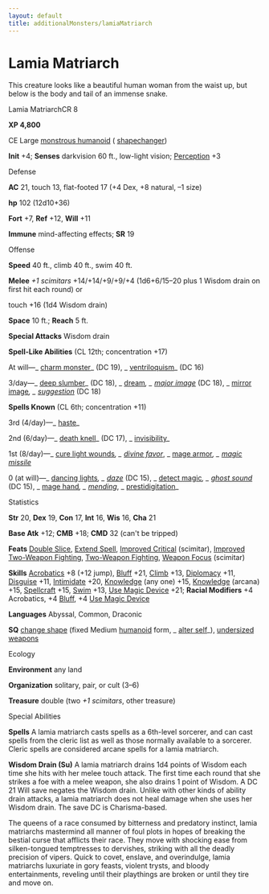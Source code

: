 ```yaml
---
layout: default
title: additionalMonsters/lamiaMatriarch
---
```

# Lamia Matriarch

This creature looks like a beautiful human woman from the waist up, but below is the body and tail of an immense snake.

Lamia MatriarchCR 8

**XP 4,800**

CE Large [monstrous humanoid](monsters/creatureTypes#_monstrous-humanoid) ( [shapechanger](monsters/creatureTypes#_shapechanger-subtype))

**Init** +4; **Senses** darkvision 60 ft., low-light vision; [Perception](additionalMonsters/../skills/perception#_perception) +3

Defense

**AC** 21, touch 13, flat-footed 17 (+4 Dex, +8 natural, –1 size)

**hp** 102 (12d10+36)

**Fort** +7, **Ref** +12, **Will** +11

**Immune** mind-affecting effects; **SR** 19

Offense

**Speed** 40 ft., climb 40 ft., swim 40 ft.

**Melee** _+1 scimitars_ +14/+14/+9/+9/+4 (1d6+6/15–20 plus 1 Wisdom drain on first hit each round) or

touch +16 (1d4 Wisdom drain)

**Space** 10 ft.; **Reach** 5 ft.

**Special Attacks** Wisdom drain

**Spell-Like Abilities** (CL 12th; concentration +17)

At will—_ [charm monster](additionalMonsters/../spells/charmMonster#_charm-monster)_ (DC 19), _ [ventriloquism](additionalMonsters/../spells/ventriloquism#_ventriloquism)_ (DC 16)

3/day—_ [deep slumber](additionalMonsters/../spells/deepSlumber#_deep-slumber)_ (DC 18), _ [dream](additionalMonsters/../spells/dream#_dream)_, _ [major image](additionalMonsters/../spells/majorImage#_major-image)_ (DC 18), _ [mirror image](additionalMonsters/../spells/mirrorImage#_mirror-image)_, _ [suggestion](additionalMonsters/../spells/suggestion#_suggestion)_ (DC 18)

**Spells Known** (CL 6th; concentration +11)

3rd (4/day)—_ [haste](additionalMonsters/../spells/haste#_haste)_

2nd (6/day)—_ [death knell](additionalMonsters/../spells/deathKnell#_death-knell)_ (DC 17), _ [invisibility](additionalMonsters/../spells/invisibility#_invisibility)_

1st (8/day)—_ [cure light wounds](additionalMonsters/../spells/cureLightWounds#_cure-light-wounds)_, _ [divine favor](additionalMonsters/../spells/divineFavor#_divine-favor)_, _ [mage armor](additionalMonsters/../spells/mageArmor#_mage-armor)_, _ [magic missile](additionalMonsters/../spells/magicMissile#_magic-missile)_

0 (at will)—_ [dancing lights](additionalMonsters/../spells/dancingLights#_dancing-lights)_, _ [daze](additionalMonsters/../spells/daze#_daze)_ (DC 15), _ [detect magic](additionalMonsters/../spells/detectMagic#_detect-magic)_, _ [ghost sound](additionalMonsters/../spells/ghostSound#_ghost-sound)_ (DC 15), _ [mage hand](additionalMonsters/../spells/mageHand#_mage-hand)_, _ [mending](additionalMonsters/../spells/mending#_mending)_, _ [prestidigitation](additionalMonsters/../spells/prestidigitation#_prestidigitation)_

Statistics

**Str** 20, **Dex** 19, **Con** 17, **Int** 16, **Wis** 16, **Cha** 21

**Base Atk** +12; **CMB** +18; **CMD** 32 (can't be tripped)

**Feats** [Double Slice](additionalMonsters/../feats#_double-slice), [Extend Spell](additionalMonsters/../feats#_extend-spell), [Improved Critical](additionalMonsters/../feats#_improved-critical) (scimitar), [Improved Two-Weapon Fighting](additionalMonsters/../feats#_improved-two-weapon-fighting), [Two-Weapon Fighting](additionalMonsters/../feats#_two-weapon-fighting), [Weapon Focus](additionalMonsters/../feats#_weapon-focus) (scimitar)

**Skills** [Acrobatics](additionalMonsters/../skills/acrobatics#_acrobatics) +8 (+12 jump), [Bluff](additionalMonsters/../skills/bluff#_bluff) +21, [Climb](additionalMonsters/../skills/climb#_climb) +13, [Diplomacy](additionalMonsters/../skills/diplomacy#_diplomacy) +11, [Disguise](additionalMonsters/../skills/disguise#_disguise) +11, [Intimidate](additionalMonsters/../skills/intimidate#_intimidate) +20, [Knowledge](additionalMonsters/../skills/knowledge#_knowledge) (any one) +15, [Knowledge](additionalMonsters/../skills/knowledge#_knowledge) (arcana) +15, [Spellcraft](additionalMonsters/../skills/spellcraft#_spellcraft) +15, [Swim](additionalMonsters/../skills/swim#_swim) +13, [Use Magic Device](additionalMonsters/../skills/useMagicDevice#_use-magic-device) +21; **Racial Modifiers** +4 Acrobatics, +4 [Bluff](additionalMonsters/../skills/bluff#_bluff), +4 [Use Magic Device](additionalMonsters/../skills/useMagicDevice#_use-magic-device)

**Languages** Abyssal, Common, Draconic

**SQ** [change shape](monsters/universalMonsterRules#_change-shape) (fixed Medium [humanoid](monsters/creatureTypes#_humanoid) form, _ [alter self](additionalMonsters/../spells/alterSelf#_alter-self)_), [undersized weapons](monsters/universalMonsterRules#_undersized-weapons)

Ecology

**Environment** any land

**Organization** solitary, pair, or cult (3–6)

**Treasure** double (two _+1 scimitars_, other treasure)

Special Abilities

**Spells** A lamia matriarch casts spells as a 6th-level sorcerer, and can cast spells from the cleric list as well as those normally available to a sorcerer. Cleric spells are considered arcane spells for a lamia matriarch.

**Wisdom Drain (Su)** A lamia matriarch drains 1d4 points of Wisdom each time she hits with her melee touch attack. The first time each round that she strikes a foe with a melee weapon, she also drains 1 point of Wisdom. A DC 21 Will save negates the Wisdom drain. Unlike with other kinds of ability drain attacks, a lamia matriarch does not heal damage when she uses her Wisdom drain. The save DC is Charisma-based.

The queens of a race consumed by bitterness and predatory instinct, lamia matriarchs mastermind all manner of foul plots in hopes of breaking the bestial curse that afflicts their race. They move with shocking ease from silken-tongued temptresses to dervishes, striking with all the deadly precision of vipers. Quick to covet, enslave, and overindulge, lamia matriarchs luxuriate in gory feasts, violent trysts, and bloody entertainments, reveling until their playthings are broken or until they tire and move on.

